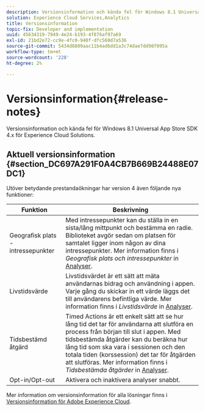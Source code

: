 ```yaml
---
description: Versionsinformation och kända fel för Windows 8.1 Universal App Store SDK 4.x för Experience Cloud Solutions.
solution: Experience Cloud Services,Analytics
title: Versionsinformation
topic-fix: Developer and implementation
uuid: 45634319-7949-4e24-b193-4f876af97a69
exl-id: 21bd2e72-cc9e-4fc0-940f-dfc560d7a536
source-git-commit: 5434d8809aac11b4ad6dd1a3c74dae7dd98f095a
workflow-type: tm+mt
source-wordcount: '228'
ht-degree: 2%

---
```


# Versionsinformation{#release-notes}

Versionsinformation och kända fel för Windows 8.1 Universal App Store SDK 4.x för Experience Cloud Solutions.

## Aktuell versionsinformation {#section_DC697A291F0A4CB7B669B24488E07DC1}

Utöver betydande prestandaökningar har version 4 även följande nya funktioner:

| Funktion | Beskrivning |
|--- |--- |
| Geografisk plats - intressepunkter | Med intressepunkter kan du ställa in en sista/lång mittpunkt och bestämma en radie. Biblioteket avgör sedan om platsen för samtalet ligger inom någon av dina intressepunkter. Mer information finns i *Geografisk plats och intressepunkter* in [Analyser](/help/windows-appstore/analytics/analytics.md). |
| Livstidsvärde | Livstidsvärdet är ett sätt att mäta användarnas bidrag och användning i appen. Varje gång du skickar in ett värde läggs det till användarens befintliga värde.  Mer information finns i *Livstidsvärde* in [Analyser](/help/windows-appstore/analytics/analytics.md). |
| Tidsbestämd åtgärd | Timed Actions är ett enkelt sätt att se hur lång tid det tar för användarna att slutföra en process från början till slut i appen. Med tidsbestämda åtgärder kan du beräkna hur lång tid som ska vara i sessionen och den totala tiden (korssession) det tar för åtgärden att slutföras. Mer information finns i *Tidsbestämda åtgärder* in [Analyser](/help/windows-appstore/analytics/analytics.md). |
| Opt-in/Opt-out | Aktivera och inaktivera analyser snabbt. |

Mer information om versionsinformation för alla lösningar finns i [Versionsinformation för Adobe Experience Cloud](https://experienceleague.adobe.com/docs/release-notes/experience-cloud/current.html).
